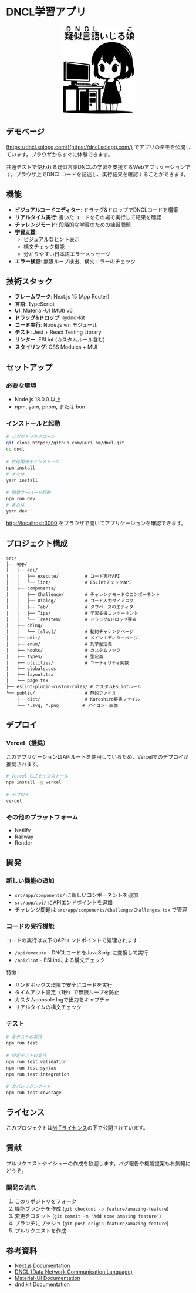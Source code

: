 # DNCL学習アプリ

<div align="center">
  <img src="public/webp/title_character.webp" alt="DNCL学習アプリのマスコット" width="200" height="auto">
</div>

## デモページ

[https://dncl.solopg.com/](https://dncl.solopg.com/) でアプリのデモを公開しています。ブラウザからすぐに体験できます。

共通テストで使われる疑似言語DNCLの学習を支援するWebアプリケーションです。ブラウザ上でDNCLコードを記述し、実行結果を確認することができます。

## 機能

- **ビジュアルコードエディター**: ドラッグ&ドロップでDNCLコードを構築
- **リアルタイム実行**: 書いたコードをその場で実行して結果を確認
- **チャレンジモード**: 段階的な学習のための練習問題
- **学習支援**: 
  - ビジュアルなヒント表示
  - 構文チェック機能
  - 分かりやすい日本語エラーメッセージ
- **エラー検証**: 無限ループ検出、構文エラーのチェック

## 技術スタック

- **フレームワーク**: Next.js 15 (App Router)
- **言語**: TypeScript
- **UI**: Material-UI (MUI) v6
- **ドラッグ&ドロップ**: @dnd-kit
- **コード実行**: Node.js vm モジュール
- **テスト**: Jest + React Testing Library
- **リンター**: ESLint (カスタムルール含む)
- **スタイリング**: CSS Modules + MUI

## セットアップ

### 必要な環境
- Node.js 18.0.0 以上
- npm, yarn, pnpm, または bun

### インストールと起動

```bash
# リポジトリをクローン
git clone https://github.com/Guri-hm/dncl.git
cd dncl

# 依存関係をインストール
npm install
# または
yarn install

# 開発サーバーを起動
npm run dev
# または
yarn dev
```

[http://localhost:3000](http://localhost:3000) をブラウザで開いてアプリケーションを確認できます。

## プロジェクト構成

```
src/
├── app/
│   ├── api/
│   │   ├── execute/          # コード実行API
│   │   └── lint/             # ESLintチェックAPI
│   ├── components/
│   │   ├── Challenge/        # チャレンジモードのコンポーネント
│   │   ├── Dialog/           # コード入力ダイアログ
│   │   ├── Tab/              # タブベースのエディター
│   │   ├── Tips/             # 学習支援コンポーネント
│   │   └── TreeItem/         # ドラッグ&ドロップ要素
│   ├── chlng/
│   │   └── [slug]/           # 動的チャレンジページ
│   ├── edit/                 # メインエディターページ
│   ├── enum/                 # 列挙型定義
│   ├── hooks/                # カスタムフック
│   ├── types/                # 型定義
│   ├── utilities/            # ユーティリティ関数
│   ├── globals.css
│   ├── layout.tsx
│   └── page.tsx
├── eslint-plugin-custom-rules/ # カスタムESLintルール
└── public/                   # 静的ファイル
    ├── dict/                 # Kuroshiro辞書ファイル
    └── *.svg, *.png         # アイコン・画像
```

## デプロイ

### Vercel（推奨）
このアプリケーションはAPIルートを使用しているため、Vercelでのデプロイが推奨されます。

```bash
# Vercel CLIをインストール
npm install -g vercel

# デプロイ
vercel
```

### その他のプラットフォーム
- Netlify
- Railway
- Render

## 開発

### 新しい機能の追加
- `src/app/components/` に新しいコンポーネントを追加
- `src/app/api/` にAPIエンドポイントを追加
- チャレンジ問題は `src/app/components/Challenge/Challenges.tsx` で管理

### コードの実行機能
コードの実行は以下のAPIエンドポイントで処理されます：
- `/api/execute` - DNCLコードをJavaScriptに変換して実行
- `/api/lint` - ESLintによる構文チェック

特徴：
- サンドボックス環境で安全にコードを実行
- タイムアウト設定（1秒）で無限ループを防止
- カスタムconsole.logで出力をキャプチャ
- リアルタイムの構文チェック

### テスト
```bash
# 全テストの実行
npm run test

# 特定テストの実行
npm run test:validation
npm run test:syntax
npm run test:integration

# カバレッジレポート
npm run test:coverage
```

## ライセンス

このプロジェクトは[MITライセンス](LICENSE)の下で公開されています。

## 貢献

プルリクエストやイシューの作成を歓迎します。バグ報告や機能提案もお気軽にどうぞ。

### 開発の流れ
1. このリポジトリをフォーク
2. 機能ブランチを作成 (`git checkout -b feature/amazing-feature`)
3. 変更をコミット (`git commit -m 'Add some amazing feature'`)
4. ブランチにプッシュ (`git push origin feature/amazing-feature`)
5. プルリクエストを作成

## 参考資料

- [Next.js Documentation](https://nextjs.org/docs)
- [DNCL (Data Network Communication Language)](https://www.mext.go.jp/a_menu/shotou/zyouhou/detail/1375607.htm)
- [Material-UI Documentation](https://mui.com/)
- [dnd kit Documentation](https://docs.dndkit.com/)